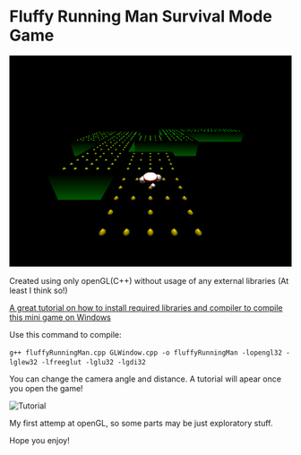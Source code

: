 # Fluffy Running Man Survival Mode Game

![Game screen](https://github.com/AshkanTavassoli/runningManGame/blob/master/Game.png)

Created using only openGL(C++) without usage of any external libraries (At least I think so!)

[A great tutorial on how to install required libraries and compiler to compile this mini game on Windows](https://medium.com/@bhargav.chippada19/how-to-setup-opengl-on-mingw-w64-in-windows-10-64-bits-b77f350cea7e)

Use this command to compile:

```g++ fluffyRunningMan.cpp GLWindow.cpp -o fluffyRunningMan -lopengl32 -lglew32 -lfreeglut -lglu32 -lgdi32```

You can change the camera angle and distance. A tutorial will apear once you open the game!

![Tutorial](https://github.com/AshkanTavassoli/runningManGame/blob/master/Tutorial.PNG)

My first attemp at openGL, so some parts may be just exploratory stuff.

Hope you enjoy!

